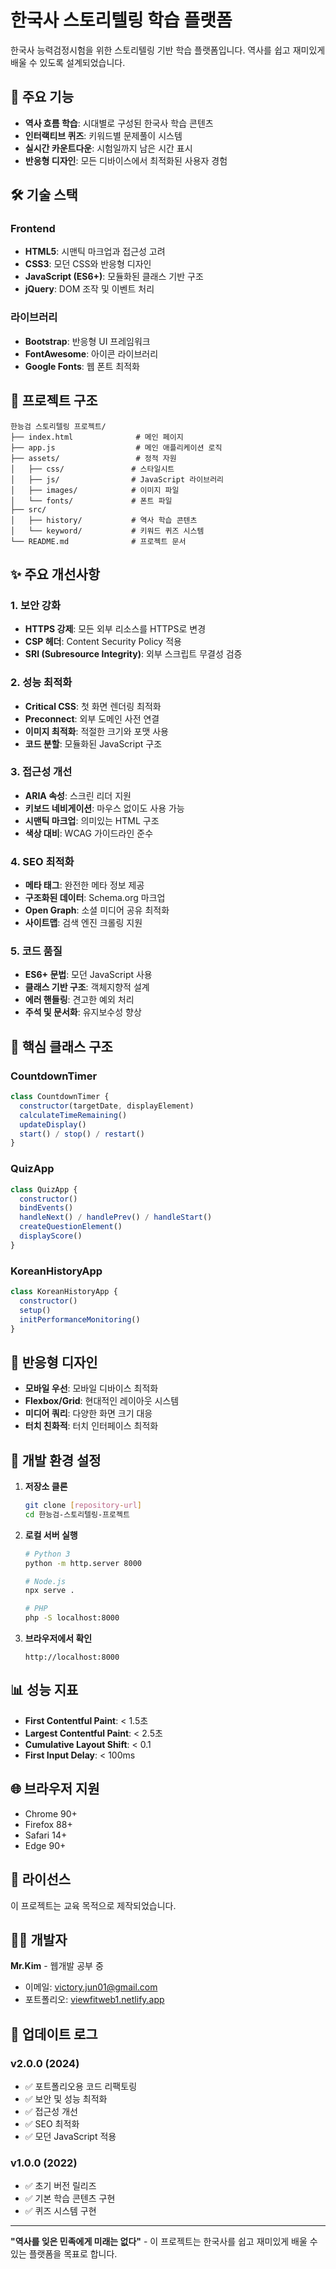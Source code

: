 # 한국사 스토리텔링 학습 플랫폼

한국사 능력검정시험을 위한 스토리텔링 기반 학습 플랫폼입니다. 역사를 쉽고 재미있게 배울 수 있도록 설계되었습니다.

## 🚀 주요 기능

- **역사 흐름 학습**: 시대별로 구성된 한국사 학습 콘텐츠
- **인터랙티브 퀴즈**: 키워드별 문제풀이 시스템
- **실시간 카운트다운**: 시험일까지 남은 시간 표시
- **반응형 디자인**: 모든 디바이스에서 최적화된 사용자 경험

## 🛠️ 기술 스택

### Frontend

- **HTML5**: 시맨틱 마크업과 접근성 고려
- **CSS3**: 모던 CSS와 반응형 디자인
- **JavaScript (ES6+)**: 모듈화된 클래스 기반 구조
- **jQuery**: DOM 조작 및 이벤트 처리

### 라이브러리

- **Bootstrap**: 반응형 UI 프레임워크
- **FontAwesome**: 아이콘 라이브러리
- **Google Fonts**: 웹 폰트 최적화

## 📁 프로젝트 구조

```
한능검 스토리텔링 프로젝트/
├── index.html              # 메인 페이지
├── app.js                  # 메인 애플리케이션 로직
├── assets/                 # 정적 자원
│   ├── css/               # 스타일시트
│   ├── js/                # JavaScript 라이브러리
│   ├── images/            # 이미지 파일
│   └── fonts/             # 폰트 파일
├── src/
│   ├── history/           # 역사 학습 콘텐츠
│   └── keyword/           # 키워드 퀴즈 시스템
└── README.md              # 프로젝트 문서
```

## ✨ 주요 개선사항

### 1. 보안 강화

- **HTTPS 강제**: 모든 외부 리소스를 HTTPS로 변경
- **CSP 헤더**: Content Security Policy 적용
- **SRI (Subresource Integrity)**: 외부 스크립트 무결성 검증

### 2. 성능 최적화

- **Critical CSS**: 첫 화면 렌더링 최적화
- **Preconnect**: 외부 도메인 사전 연결
- **이미지 최적화**: 적절한 크기와 포맷 사용
- **코드 분할**: 모듈화된 JavaScript 구조

### 3. 접근성 개선

- **ARIA 속성**: 스크린 리더 지원
- **키보드 네비게이션**: 마우스 없이도 사용 가능
- **시맨틱 마크업**: 의미있는 HTML 구조
- **색상 대비**: WCAG 가이드라인 준수

### 4. SEO 최적화

- **메타 태그**: 완전한 메타 정보 제공
- **구조화된 데이터**: Schema.org 마크업
- **Open Graph**: 소셜 미디어 공유 최적화
- **사이트맵**: 검색 엔진 크롤링 지원

### 5. 코드 품질

- **ES6+ 문법**: 모던 JavaScript 사용
- **클래스 기반 구조**: 객체지향적 설계
- **에러 핸들링**: 견고한 예외 처리
- **주석 및 문서화**: 유지보수성 향상

## 🎯 핵심 클래스 구조

### CountdownTimer

```javascript
class CountdownTimer {
  constructor(targetDate, displayElement)
  calculateTimeRemaining()
  updateDisplay()
  start() / stop() / restart()
}
```

### QuizApp

```javascript
class QuizApp {
  constructor()
  bindEvents()
  handleNext() / handlePrev() / handleStart()
  createQuestionElement()
  displayScore()
}
```

### KoreanHistoryApp

```javascript
class KoreanHistoryApp {
  constructor()
  setup()
  initPerformanceMonitoring()
}
```

## 📱 반응형 디자인

- **모바일 우선**: 모바일 디바이스 최적화
- **Flexbox/Grid**: 현대적인 레이아웃 시스템
- **미디어 쿼리**: 다양한 화면 크기 대응
- **터치 친화적**: 터치 인터페이스 최적화

## 🔧 개발 환경 설정

1. **저장소 클론**

   ```bash
   git clone [repository-url]
   cd 한능검-스토리텔링-프로젝트
   ```

2. **로컬 서버 실행**

   ```bash
   # Python 3
   python -m http.server 8000

   # Node.js
   npx serve .

   # PHP
   php -S localhost:8000
   ```

3. **브라우저에서 확인**
   ```
   http://localhost:8000
   ```

## 📊 성능 지표

- **First Contentful Paint**: < 1.5초
- **Largest Contentful Paint**: < 2.5초
- **Cumulative Layout Shift**: < 0.1
- **First Input Delay**: < 100ms

## 🌐 브라우저 지원

- Chrome 90+
- Firefox 88+
- Safari 14+
- Edge 90+

## 📝 라이선스

이 프로젝트는 교육 목적으로 제작되었습니다.

## 👨‍💻 개발자

**Mr.Kim** - 웹개발 공부 중

- 이메일: victory.jun01@gmail.com
- 포트폴리오: [viewfitweb1.netlify.app](whimsical-douhua-01dfc4.netlify.app)

## 🔄 업데이트 로그

### v2.0.0 (2024)

- ✅ 포트폴리오용 코드 리팩토링
- ✅ 보안 및 성능 최적화
- ✅ 접근성 개선
- ✅ SEO 최적화
- ✅ 모던 JavaScript 적용

### v1.0.0 (2022)

- ✅ 초기 버전 릴리즈
- ✅ 기본 학습 콘텐츠 구현
- ✅ 퀴즈 시스템 구현

---

**"역사를 잊은 민족에게 미래는 없다"** - 이 프로젝트는 한국사를 쉽고 재미있게 배울 수 있는 플랫폼을 목표로 합니다.
